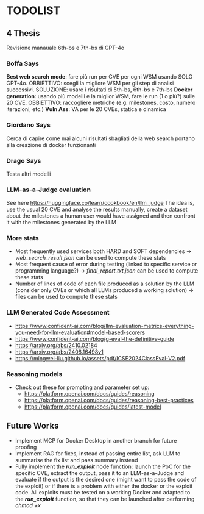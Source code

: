 # TODOLIST

## 4 Thesis
Revisione manauale 6th-bs e 7th-bs di GPT-4o
### Boffa Says
**Best web search mode**: fare più run per CVE per ogni WSM usando SOLO GPT-4o. OBBIETTIVO: scegli la migliore WSM per gli step di analisi successivi. SOLUZIONE: usare i risultati di 5th-bs, 6th-bs e 7th-bs
**Docker generation**: usando più modelli e la miglior WSM, fare le run (1 o più?) sulle 20 CVE. OBBIETTIVO: raccogliere metriche (e.g. milestones, costo, numero iterazioni, etc.)
**Vuln Ass**: VA per le 20 CVEs, statica e dinamica

### Giordano Says
Cerca di capire come mai alcuni risultati sbagliati della web search portano alla creazione di docker funzionanti

### Drago Says
Testa altri modelli


### LLM-as-a-Judge evaluation
 See here https://huggingface.co/learn/cookbook/en/llm_judge
 The idea is, use the usual 20 CVE and analyse the results manually, create a dataset about the milestones a human user would have assigned and then confront it with the milestones generated by the LLM


### More stats
- Most frequently used services both HARD and SOFT dependencies &rarr; _web\_search\_result.json_ can be used to compute these stats
- Most frequent cause of error during testing (linked to specific service or programming language?) &rarr; _final\_report.txt.json_ can be used to compute these stats
- Number of lines of code of each file produced as a solution by the LLM (consider only CVEs or which all LLMs produced a working solution) &rarr; files can be used to compute these stats

### LLM Generated Code Assessment
- https://www.confident-ai.com/blog/llm-evaluation-metrics-everything-you-need-for-llm-evaluation#model-based-scorers
- https://www.confident-ai.com/blog/g-eval-the-definitive-guide
- https://arxiv.org/abs/2410.02184
- https://arxiv.org/abs/2408.16498v1
- https://mingwei-liu.github.io/assets/pdf/ICSE2024ClassEval-V2.pdf

### Reasoning models
- Check out these for prompting and parameter set up:
    - https://platform.openai.com/docs/guides/reasoning
    - https://platform.openai.com/docs/guides/reasoning-best-practices
    - https://platform.openai.com/docs/guides/latest-model



## Future Works
- Implement MCP for Docker Desktop in another branch for future proofing
- Implement RAG for fixes, instead of passing entire list, ask LLM to summarise the fix list and pass summary instead
- Fully implement the **_run\_exploit_** node function: launch the PoC for the specific CVE, extract the output, pass it to an LLM-as-a-Judge and evaluate if the output is the desired one (might want to pass the code of the exploit) or if there is a problem with either the docker or the exploit code. All exploits must be tested on a working Docker and adapted to the **_run\_exploit_** function, so that they can be launched after performing _chmod +x_